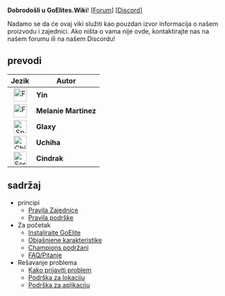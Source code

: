 **Dobrodošli u GoElites.Wiki**! [[Forum](https://goelites.net)] [[Discord](https://discord.gg/m7RctYk)]

Nadamo se da će ovaj viki služiti kao pouzdan izvor informacija o našem proizvodu i zajednici. Ako ništa o vama nije ovde, kontaktirajte nas na našem forumu ili na našem Discordu!

## prevodi

| Jezik | Autor |
|:--:|--|
| <a href="http://goeliteswiki.readthedocs.io/en/latest/"><img src="https://emojipedia-us.s3.amazonaws.com/thumbs/120/apple/118/flag-for-united-states_1f1fa-1f1f8.png" alt="French" style="width: 30px;"/></a> | **Yin** |
| <a href="http://goeliteswiki.readthedocs.io/fr/latest/"><img src="https://emojipedia-us.s3.amazonaws.com/thumbs/120/apple/118/flag-for-france_1f1eb-1f1f7.png" alt="French" style="width: 30px;"/></a> | **Melanie Martinez** |
| <a href="http://goeliteswiki.readthedocs.io/es/latest/"><img src="https://emojipedia-us.s3.amazonaws.com/thumbs/120/apple/118/flag-for-spain_1f1ea-1f1f8.png" alt="Spain" style="width: 30px;"/></a> | **Glaxy** |
| <a href="http://goeliteswiki.readthedocs.io/zh/latest/"><img src="https://emojipedia-us.s3.amazonaws.com/thumbs/120/apple/118/flag-for-china_1f1e8-1f1f3.png" alt="China" style="width: 30px;"/></a> | **Uchiha** |
| <a href="http://goeliteswiki.readthedocs.io/rs/latest/"><img src="https://emojipedia-us.s3.amazonaws.com/thumbs/120/apple/118/flag-for-serbia_1f1f7-1f1f8.png" alt="Serbia" style="width: 30px;"/></a> | **Cindrak** |

## sadržaj
- principi
	- [Pravila Zajednice](CommunityPrinciples/CommunityGuidelines.md)
	- [Pravila podrške](CommunityPrinciples/SupportGuidelines.md)
- Za početak
	- [Instalirajte GoElite](GettingStarted/Installation.md)
	- [Objašnjene karakteristike](GettingStarted/Features.md)
	- [Champions podržani](GettingStarted/SupportedChampions.md)
	- [FAQ/Pitanje](GettingStarted/FrequentlyAskedQuestions.md)
- Rešavanje problema
	- [Kako prijaviti problem](Troubleshooting/TroubleshootingReportGuide.md)
	- [Podrška za lokaciju](Troubleshooting/WebsiteTroubleshooting.md)
	- [Podrška za aplikaciju](Troubleshooting/ApplicationTroubleshooting.md)
